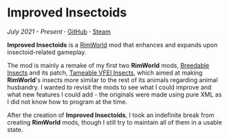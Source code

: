 # Improved Insectoids

*July 2021 - Present* **·** [GitHub](https://github.com/Carnagion/ImprovedInsectoids) **·** [Steam](https://steamcommunity.com/sharedfiles/filedetails/?id=2558673720)

**Improved Insectoids** is a [RimWorld](https://rimworldgame.com) mod that enhances and expands upon insectoid-related gameplay.

The mod is mainly a remake of my first two **RimWorld** mods, [Breedable Insects](https://steamcommunity.com/sharedfiles/filedetails/?id=2448466594) and its patch, [Tameable VFEI Insects](https://steamcommunity.com/sharedfiles/filedetails/?id=2462829437), which aimed at making **RimWorld**'s insects more similar to the rest of its animals regarding animal husbandry.
I wanted to revisit the mods to see what I could improve and what new features I could add - the originals were made using pure XML as I did not know how to program at the time.

After the creation of **Improved Insectoids**, I took an indefinite break from creating **RimWorld** mods, though I still try to maintain all of them in a usable state.